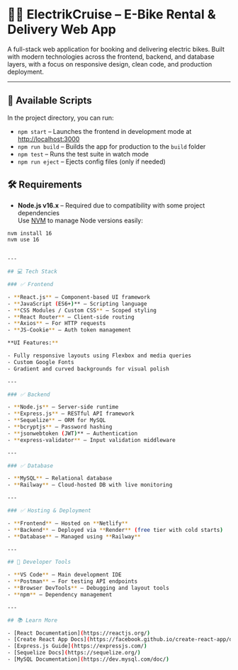 # 🚴‍♂️ ElectrikCruise – E-Bike Rental & Delivery Web App

A full-stack web application for booking and delivering electric bikes. Built with modern technologies across the frontend, backend, and database layers, with a focus on responsive design, clean code, and production deployment.

---

## 🔧 Available Scripts

In the project directory, you can run:

- `npm start` – Launches the frontend in development mode at [http://localhost:3000](http://localhost:3000)
- `npm run build` – Builds the app for production to the `build` folder
- `npm test` – Runs the test suite in watch mode
- `npm run eject` – Ejects config files (only if needed)

## 🛠 Requirements

- **Node.js v16.x** – Required due to compatibility with some project dependencies  
  Use [NVM](https://github.com/coreybutler/nvm-windows) to manage Node versions easily:

```bash
nvm install 16
nvm use 16


---

## 💻 Tech Stack

### ✅ Frontend

- **React.js** – Component-based UI framework
- **JavaScript (ES6+)** – Scripting language
- **CSS Modules / Custom CSS** – Scoped styling
- **React Router** – Client-side routing
- **Axios** – For HTTP requests
- **JS-Cookie** – Auth token management

**UI Features:**

- Fully responsive layouts using Flexbox and media queries
- Custom Google Fonts
- Gradient and curved backgrounds for visual polish

---

### ✅ Backend

- **Node.js** – Server-side runtime
- **Express.js** – RESTful API framework
- **Sequelize** – ORM for MySQL
- **bcryptjs** – Password hashing
- **jsonwebtoken (JWT)** – Authentication
- **express-validator** – Input validation middleware

---

### ✅ Database

- **MySQL** – Relational database
- **Railway** – Cloud-hosted DB with live monitoring

---

### ✅ Hosting & Deployment

- **Frontend** – Hosted on **Netlify**
- **Backend** – Deployed via **Render** (free tier with cold starts)
- **Database** – Managed using **Railway**

---

## 🧪 Developer Tools

- **VS Code** – Main development IDE
- **Postman** – For testing API endpoints
- **Browser DevTools** – Debugging and layout tools
- **npm** – Dependency management

---

## 📚 Learn More

- [React Documentation](https://reactjs.org/)
- [Create React App Docs](https://facebook.github.io/create-react-app/docs/getting-started)
- [Express.js Guide](https://expressjs.com/)
- [Sequelize Docs](https://sequelize.org/)
- [MySQL Documentation](https://dev.mysql.com/doc/)
```
